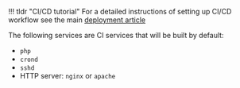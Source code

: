 !!! tldr "CI/CD tutorial"
    For a detailed instructions of setting up CI/CD workflow see the main [deployment article](/apps/deploy.md#cicd)

The following services are CI services that will be built by default:

* `php`
* `crond`
* `sshd`
* HTTP server: `nginx` or `apache`
